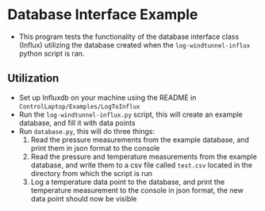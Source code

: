 # Database Interface Example
- This program tests the functionality of the database interface class (Influx) utilizing the database created when the `log-windtunnel-influx` python script is ran.

## Utilization
- Set up Influxdb on your machine using the README in `ControlLaptop/Examples/LogToInflux`
- Run the `log-windtunnel-influx.py` script, this will create an example database, and fill it with data points
- Run `database.py`, this will do three things:
    1. Read the pressure measurements from the example database, and print them in json format to the console
    2. Read the pressure and temperature measurements from the example database, and write them to a csv file called `test.csv` located in the directory from which the script is run
    3. Log a temperature data point to the database, and print the temperature measurement to the console in json format, the new data point should now be visible
